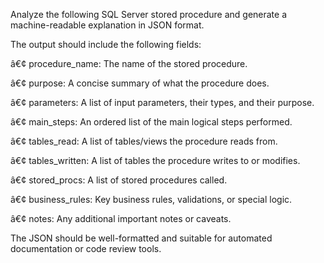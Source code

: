 Analyze the following SQL Server stored procedure and generate a machine-readable explanation in JSON format. 

The output should include the following fields:

â€¢	procedure\_name: The name of the stored procedure.

â€¢	purpose: A concise summary of what the procedure does.

â€¢	parameters: A list of input parameters, their types, and their purpose.

â€¢	main\_steps: An ordered list of the main logical steps performed.

â€¢	tables\_read: A list of tables/views the procedure reads from.

â€¢	tables\_written: A list of tables the procedure writes to or modifies.

â€¢	stored\_procs: A list of stored procedures called.

â€¢	business\_rules: Key business rules, validations, or special logic.

â€¢	notes: Any additional important notes or caveats.

The JSON should be well-formatted and suitable for automated documentation or code review tools.



